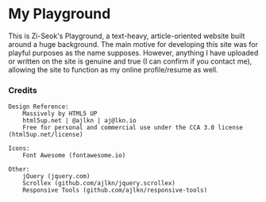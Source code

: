 # My Playground 

This is Zi-Seok's Playground, a text-heavy, article-oriented website built around a huge background. The main motive for developing this site was for playful purposes as the name supposes. However, anything I have uploaded or written on the site is genuine and true (I can confirm if you contact me), allowing the site to function as my online profile/resume as well. 


### Credits
	Design Reference:
		Massively by HTML5 UP
		html5up.net | @ajlkn | aj@lkn.io
		Free for personal and commercial use under the CCA 3.0 license (html5up.net/license)

	Icons:
		Font Awesome (fontawesome.io)

	Other:
		jQuery (jquery.com)
		Scrollex (github.com/ajlkn/jquery.scrollex)
		Responsive Tools (github.com/ajlkn/responsive-tools)